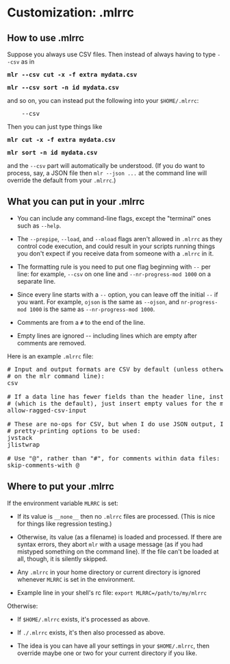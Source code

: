 <!---  PLEASE DO NOT EDIT DIRECTLY. EDIT THE .md.in FILE PLEASE. --->
# Customization: .mlrrc

## How to use .mlrrc

Suppose you always use CSV files. Then instead of always having to type `--csv` as in

<pre class="pre-highlight-non-pair">
<b>mlr --csv cut -x -f extra mydata.csv</b>
</pre>

<pre class="pre-highlight-non-pair">
<b>mlr --csv sort -n id mydata.csv</b>
</pre>

and so on, you can instead put the following into your `$HOME/.mlrrc`:

<pre class="pre-non-highlight-non-pair">
    --csv
</pre>

Then you can just type things like

<pre class="pre-highlight-non-pair">
<b>mlr cut -x -f extra mydata.csv</b>
</pre>

<pre class="pre-highlight-non-pair">
<b>mlr sort -n id mydata.csv</b>
</pre>

and the `--csv` part will automatically be understood. (If you do want to process, say, a JSON file then `mlr --json ...` at the command line will override the default from your `.mlrrc`.)

## What you can put in your .mlrrc

* You can include any command-line flags, except the "terminal" ones such as `--help`.

* The `--prepipe`, `--load`, and `--mload` flags aren't allowed in `.mlrrc` as they control code execution, and could result in your scripts running things you don't expect if you receive data from someone with a `.mlrrc` in it.

* The formatting rule is you need to put one flag beginning with `--` per line: for example, `--csv` on one line and `--nr-progress-mod 1000` on a separate line.

* Since every line starts with a `--` option, you can leave off the initial `--` if you want. For example, `ojson` is the same as `--ojson`, and `nr-progress-mod 1000` is the same as `--nr-progress-mod 1000`.

* Comments are from a `#` to the end of the line.

* Empty lines are ignored -- including lines which are empty after comments are removed.

Here is an example `.mlrrc` file:

<pre class="pre-non-highlight-non-pair">
# Input and output formats are CSV by default (unless otherwise specified
# on the mlr command line):
csv

# If a data line has fewer fields than the header line, instead of erroring
# (which is the default), just insert empty values for the missing ones:
allow-ragged-csv-input

# These are no-ops for CSV, but when I do use JSON output, I want these
# pretty-printing options to be used:
jvstack
jlistwrap

# Use "@", rather than "#", for comments within data files:
skip-comments-with @
</pre>

## Where to put your .mlrrc

If the environment variable `MLRRC` is set:

* If its value is `__none__` then no `.mlrrc` files are processed.  (This is nice for things like regression testing.)

* Otherwise, its value (as a filename) is loaded and processed. If there are syntax errors, they abort `mlr` with a usage message (as if you had mistyped something on the command line). If the file can't be loaded at all, though, it is silently skipped.

* Any `.mlrrc` in your home directory or current directory is ignored whenever `MLRRC` is set in the environment.

* Example line in your shell's rc file: `export MLRRC=/path/to/my/mlrrc`

Otherwise:

* If `$HOME/.mlrrc` exists, it's processed as above.

* If `./.mlrrc` exists, it's then also processed as above.

* The idea is you can have all your settings in your `$HOME/.mlrrc`, then override maybe one or two for your current directory if you like.
